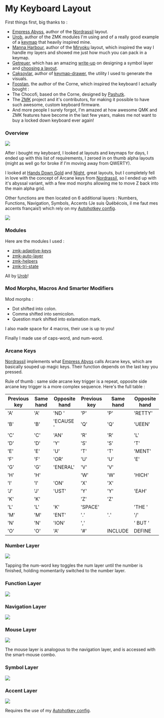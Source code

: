 # My Keyboard Layout

First things first, big thanks to :
- [Empress Abyss](https://github.com/empressabyss), author of the [Nordrassil](https://github.com/empressabyss/nordrassil) layout.
- [Urob](https://github.com/urob), author of the ZMK modules I'm using and of a really good example of a [keymap](https://github.com/urob/zmk-config) that heavily inspired mine.
- [Manna Harbour](https://github.com/manna-harbour), author of the [Miryoku](https://github.com/manna-harbour/miryoku) layout, which inspired the way I handle my layers and showed me just how much you can pack in a keymap.
- [Getreuer](https://github.com/getreuer), which has an amazing [write-up](https://getreuer.info/posts/keyboards/symbol-layer/index.html) on designing a symbol layer and [choosing a layout](https://getreuer.info/posts/keyboards/alt-layouts/index.html).
- [Caksoylar](https://github.com/caksoylar), author of [keymap-drawer](https://github.com/caksoylar/keymap-drawer), the utility I used to generate the visuals.
- [Foostan](https://github.com/foostan/crkbd/commits?author=foostan), the author of the Corne, which inspired the keyboard I actually bought :
- The Chocofi, based on the Corne, designed by [Pashutk](https://github.com/pashutk/chocofi/commits?author=pashutk).
- The [ZMK](https://github.com/zmkfirmware/zmk) project and it's contributors, for making it possible to have such awesome, custom keyboard firmware.
- And more people I surely forgot, I'm amazed at how awesome QMK and ZMK features have become in the last few years, makes me not want to buy a locked down keyboard ever again!

### Overview 

<img src="draw\base_keymap.svg">

After i bought my keyboard, I looked at layouts and keymaps for days, I ended up with this list of requirements, I zeroed in on thumb alpha layouts (might as well go for broke if I'm moving away from QWERTY).

I looked at [Hands Down Gold](https://sites.google.com/alanreiser.com/handsdown/home/hands-down-neu#h.1cdqya5986v5) and [Night](https://luminespire.github.io/night/home.html), great layouts, but I completely fell in love with the concept of Arcane keys from [Nordrassil](https://github.com/empressabyss/nordrassil), so I ended up with it's abyssal variant, with a few mod morphs allowing me to move Z back into the main alpha grid.

Other functions are then located on 6 additional layers : Numbers, Functions, Navigation, Symbols, Accents (Je suis Québécois, il me faut mes accents français!) which rely on my [Autohotkey config](https://github.com/Nathanix321/autohotkey-config).

<img src="draw\whole_keymap.svg">

### Modules

Here are the modules I used :
- [zmk-adaptive-keys](https://github.com/urob/zmk-adaptive-key/)
- [zmk-auto-layer](https://github.com/urob/zmk-auto-layer)
- [zmk-helpers](https://github.com/urob/zmk-helpers)
- [zmk-tri-state](https://github.com/urob/zmk-tri-state)

All by [Urob](https://github.com/urob)!

### Mod Morphs, Macros And Smarter Modifiers
Mod morphs :
- Dot shifted into colon.
- Comma shifted into semicolon.
- Question mark shifted into exlamation mark.

I also made space for 4 macros, their use is up to you!

Finally I made use of caps-word, and num-word.

### Arcane Keys
[Nordrassil](https://github.com/empressabyss/nordrassil) implements what [Empress Abyss](https://github.com/empressabyss) calls Arcane keys, which are basically souped up magic keys. Their function depends on the last key you pressed. 

Rule of thumb : same side arcane key trigger is a repeat, opposite side arcane key trigger is a more complex sequence. Here's the full table : 

| Previous key | Same hand | Opposite hand | Previous key | Same hand | Opposite hand |
|--------------|-----------|---------------|--------------|-----------|---------------|
| 'A'          | 'A'       | 'ND '         | 'P'          | 'P'       | 'RETTY'       |
| 'B'          | 'B'       | 'ECAUSE '     | 'Q'          | 'Q'       | 'UEEN'        |
| 'C'          | 'C'       | 'AN'          | 'R'          | 'R'       | 'L'           |
| 'D'          | 'D'       | 'Y'           | 'S'          | 'S'       | 'T'           |
| 'E'          | 'E'       | 'U'           | 'T'          | 'T'       | 'MENT'        |
| 'F'          | 'F'       | 'OR'          | 'U'          | 'U'       | 'E'           |
| 'G'          | 'G'       | 'ENERAL'      | 'V'          | 'V'       |               |
| 'H'          | 'H'       |               | 'W'          | 'W'       | 'HICH'        |
| 'I'          | 'I'       | 'ON'          | 'X'          | 'X'       |               |
| 'J'          | 'J'       | 'UST'         | 'Y'          | 'Y'       | 'EAH'         |
| 'K'          | 'K'       |               | 'Z'          | 'Z'       |               |
| 'L'          | 'L'       | 'K'           | 'SPACE'      |           | 'THE '        |
| 'M'          | 'M'       | 'ENT'         | '.'          | '.'       | '/'           |
| 'N'          | 'N'       | 'ION'         | ','          |           | ' BUT '       |
| 'O'          | 'O'       | 'A'           | '#'          | INCLUDE   | DEFINE        |

### Number Layer
<img src="draw\num_keymap.svg">

Tapping the num-word key toggles the num layer until the number is finished, holding momentarily switched to the number layer.

### Function Layer
<img src="draw\fun_keymap.svg">

### Navigation Layer
<img src="draw\nav_keymap.svg">

### Mouse Layer
<img src="draw\mouse_keymap.svg">

The mouse layer is analogous to the navigation layer, and is accessed with the smart-mouse combo.

### Symbol Layer 
<img src="draw\sym_keymap.svg">

### Accent Layer
<img src="draw\acc_keymap.svg">

Requires the use of my [Autohotkey config](https://github.com/Nathanix321/autohotkey-config).
